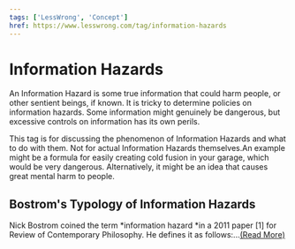 ```yaml
---
tags: ['LessWrong', 'Concept']
href: https://www.lesswrong.com/tag/information-hazards
---
```


# Information Hazards
An Information Hazard is some true information that could harm people, or other sentient beings, if known. It is tricky to determine policies on information hazards. Some information might genuinely be dangerous, but excessive controls on information has its own perils. 

This tag is for discussing the phenomenon of Information Hazards and what to do with them. Not for actual Information Hazards themselves.An example might be a formula for easily creating cold fusion in your garage, which would be very dangerous. Alternatively, it might be an idea that causes great mental harm to people.

## Bostrom's Typology of Information Hazards
Nick Bostrom coined the term *information hazard *in a 2011 paper [1] for Review of Contemporary Philosophy. He defines it as follows:...[(Read More)]()

